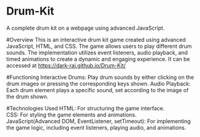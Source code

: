 # Drum-Kit
A complete drum kit on a webpage using advanced JavaScript.<br>

#Overview
This is an interactive drum kit game created using advanced JavaScript, HTML, and CSS. The game allows users to play different drum sounds. The implementation utilizes event listeners, audio playback, and timed animations to create a dynamic and engaging experience.<be>
It can be accessed at https://dark-rai.github.io/Drum-Kit/

#Functioning
Interactive Drums: Play drum sounds by either clicking on the drum images or pressing the corresponding keys shown.
Audio Playback: Each drum element plays a specific sound, set according to the image of the drum shown.

#Technologies Used
HTML: For structuring the game interface.<br>
CSS: For styling the game elements and animations.<br>
JavaScript(Advanced DOM, EventListener, setTimeout): For implementing the game logic, including event listeners, playing audio, and animations.
